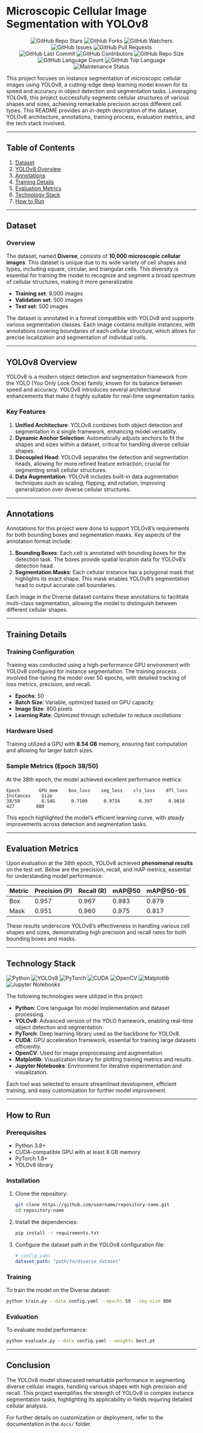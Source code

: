 # Microscopic Cellular Image Segmentation with YOLOv8
<!-- Repository Overview Badges -->
<div align="center">
    <img src="https://img.shields.io/github/stars/arpsn123/Cytomorph-YOLOv8?style=for-the-badge&logo=github&logoColor=white&color=ffca28" alt="GitHub Repo Stars">
    <img src="https://img.shields.io/github/forks/arpsn123/Cytomorph-YOLOv8?style=for-the-badge&logo=github&logoColor=white&color=00aaff" alt="GitHub Forks">
    <img src="https://img.shields.io/github/watchers/arpsn123/Cytomorph-YOLOv8?style=for-the-badge&logo=github&logoColor=white&color=00e676" alt="GitHub Watchers">
</div>

<!-- Issue & Pull Request Badges -->
<div align="center">
    <img src="https://img.shields.io/github/issues/arpsn123/Cytomorph-YOLOv8?style=for-the-badge&logo=github&logoColor=white&color=ea4335" alt="GitHub Issues">
    <img src="https://img.shields.io/github/issues-pr/arpsn123/Cytomorph-YOLOv8?style=for-the-badge&logo=github&logoColor=white&color=ff9100" alt="GitHub Pull Requests">
</div>

<!-- Repository Activity & Stats Badges -->
<div align="center">
    <img src="https://img.shields.io/github/last-commit/arpsn123/Cytomorph-YOLOv8?style=for-the-badge&logo=github&logoColor=white&color=673ab7" alt="GitHub Last Commit">
    <img src="https://img.shields.io/github/contributors/arpsn123/Cytomorph-YOLOv8?style=for-the-badge&logo=github&logoColor=white&color=388e3c" alt="GitHub Contributors">
    <img src="https://img.shields.io/github/repo-size/arpsn123/Cytomorph-YOLOv8?style=for-the-badge&logo=github&logoColor=white&color=303f9f" alt="GitHub Repo Size">
</div>

<!-- Language & Code Style Badges -->
<div align="center">
    <img src="https://img.shields.io/github/languages/count/arpsn123/Cytomorph-YOLOv8?style=for-the-badge&logo=github&logoColor=white&color=607d8b" alt="GitHub Language Count">
    <img src="https://img.shields.io/github/languages/top/arpsn123/Cytomorph-YOLOv8?style=for-the-badge&logo=github&logoColor=white&color=4caf50" alt="GitHub Top Language">
</div>

<!-- Maintenance Status Badge -->
<div align="center">
    <img src="https://img.shields.io/badge/Maintenance-%20Active-brightgreen?style=for-the-badge&logo=github&logoColor=white" alt="Maintenance Status">
</div>


This project focuses on instance segmentation of microscopic cellular images using YOLOv8, a cutting-edge deep learning model known for its speed and accuracy in object detection and segmentation tasks. Leveraging YOLOv8, this project successfully segments cellular structures of various shapes and sizes, achieving remarkable precision across different cell types. This README provides an in-depth description of the dataset, YOLOv8 architecture, annotations, training process, evaluation metrics, and the tech stack involved.

---

## Table of Contents
1. [Dataset](#dataset)
2. [YOLOv8 Overview](#yolov8-overview)
3. [Annotations](#annotations)
4. [Training Details](#training-details)
5. [Evaluation Metrics](#evaluation-metrics)
6. [Technology Stack](#technology-stack)
7. [How to Run](#how-to-run)

---

## Dataset

### Overview
The dataset, named **Diverse**, consists of **10,000 microscopic cellular images**. This dataset is unique due to its wide variety of cell shapes and types, including square, circular, and triangular cells. This diversity is essential for training the model to recognize and segment a broad spectrum of cellular structures, making it more generalizable.

- **Training set**: 9,000 images
- **Validation set**: 500 images
- **Test set**: 500 images

The dataset is annotated in a format compatible with YOLOv8 and supports various segmentation classes. Each image contains multiple instances, with annotations covering boundaries of each cellular structure, which allows for precise localization and segmentation of individual cells.

---

## YOLOv8 Overview

YOLOv8 is a modern object detection and segmentation framework from the YOLO (You Only Look Once) family, known for its balance between speed and accuracy. YOLOv8 introduces several architectural enhancements that make it highly suitable for real-time segmentation tasks:

### Key Features
1. **Unified Architecture**: YOLOv8 combines both object detection and segmentation in a single framework, enhancing model versatility.
2. **Dynamic Anchor Selection**: Automatically adjusts anchors to fit the shapes and sizes within a dataset, critical for handling diverse cellular shapes.
3. **Decoupled Head**: YOLOv8 separates the detection and segmentation heads, allowing for more refined feature extraction, crucial for segmenting small cellular structures.
4. **Data Augmentation**: YOLOv8 includes built-in data augmentation techniques such as scaling, flipping, and rotation, improving generalization over diverse cellular structures.

---

## Annotations

Annotations for this project were done to support YOLOv8’s requirements for both bounding boxes and segmentation masks. Key aspects of the annotation format include:

1. **Bounding Boxes**: Each cell is annotated with bounding boxes for the detection task. The boxes provide spatial location data for YOLOv8’s detection head.
2. **Segmentation Masks**: Each cellular instance has a polygonal mask that highlights its exact shape. This mask enables YOLOv8’s segmentation head to output accurate cell boundaries.

Each image in the Diverse dataset contains these annotations to facilitate multi-class segmentation, allowing the model to distinguish between different cellular shapes.

---

## Training Details

### Training Configuration
Training was conducted using a high-performance GPU environment with YOLOv8 configured for instance segmentation. The training process involved fine-tuning the model over 50 epochs, with detailed tracking of loss metrics, precision, and recall.

- **Epochs**: 50
- **Batch Size**: Variable, optimized based on GPU capacity
- **Image Size**: 800 pixels
- **Learning Rate**: Optimized through scheduler to reduce oscillations

### Hardware Used
Training utilized a GPU with **8.54 GB** memory, ensuring fast computation and allowing for larger batch sizes.

### Sample Metrics (Epoch 38/50)
At the 38th epoch, the model achieved excellent performance metrics:

```
Epoch       GPU_mem    box_loss    seg_loss    cls_loss    dfl_loss   Instances    Size
38/50        8.54G      0.7109      0.9734       0.397      0.9016      427        800
```

This epoch highlighted the model’s efficient learning curve, with steady improvements across detection and segmentation tasks.

---

## Evaluation Metrics

Upon evaluation at the 38th epoch, YOLOv8 achieved **phenomenal results** on the test set. Below are the precision, recall, and mAP metrics, essential for understanding model performance:

| Metric         | Precision (P) | Recall (R) | mAP@50 | mAP@50-95 |
|----------------|---------------|------------|--------|-----------|
| Box            | 0.957         | 0.967      | 0.983  | 0.879     |
| Mask           | 0.951         | 0.960      | 0.975  | 0.817     |

These results underscore YOLOv8’s effectiveness in handling various cell shapes and sizes, demonstrating high precision and recall rates for both bounding boxes and masks.

---

## Technology Stack


![Python](https://img.shields.io/badge/Python-3.8%2B-blue)
![YOLOv8](https://img.shields.io/badge/YOLOv8-v8.0.0-blue)
![PyTorch](https://img.shields.io/badge/PyTorch-1.8%2B-orange)
![CUDA](https://img.shields.io/badge/CUDA-Compatible-green)
![OpenCV](https://img.shields.io/badge/OpenCV-4.x-red)
![Matplotlib](https://img.shields.io/badge/Matplotlib-3.5.1-yellow)
![Jupyter Notebooks](https://img.shields.io/badge/Jupyter-Notebook-orange)

The following technologies were utilized in this project:
- **Python**: Core language for model implementation and dataset processing.
- **YOLOv8**: Advanced version of the YOLO framework, enabling real-time object detection and segmentation.
- **PyTorch**: Deep learning library used as the backbone for YOLOv8.
- **CUDA**: GPU acceleration framework, essential for training large datasets efficiently.
- **OpenCV**: Used for image preprocessing and augmentation.
- **Matplotlib**: Visualization library for plotting training metrics and results.
- **Jupyter Notebooks**: Environment for iterative experimentation and visualization.

Each tool was selected to ensure streamlined development, efficient training, and easy customization for further model improvement.

---

## How to Run

### Prerequisites
- Python 3.8+
- CUDA-compatible GPU with at least 8 GB memory
- PyTorch 1.8+
- YOLOv8 library

### Installation

1. Clone the repository:
   ```bash
   git clone https://github.com/username/repository-name.git
   cd repository-name
   ```

2. Install the dependencies:
   ```bash
   pip install -r requirements.txt
   ```

3. Configure the dataset path in the YOLOv8 configuration file:
   ```yaml
   # config.yaml
   dataset_path: "path/to/diverse_dataset"
   ```

### Training
To train the model on the Diverse dataset:
```bash
python train.py --data config.yaml --epochs 50 --img-size 800
```

### Evaluation
To evaluate model performance:
```bash
python evaluate.py --data config.yaml --weights best.pt
```

---

## Conclusion

The YOLOv8 model showcased remarkable performance in segmenting diverse cellular images, handling various shapes with high precision and recall. This project exemplifies the strength of YOLOv8 in complex instance segmentation tasks, highlighting its applicability in fields requiring detailed cellular analysis.

For further details on customization or deployment, refer to the documentation in the `docs/` folder.
